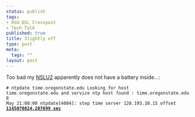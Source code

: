 ```yaml
--- 
status: publish
tags: 
- OSU OSL Crosspost
- Tech Talk
published: true
title: Slightly off
type: post
meta: 
  tags: ""
layout: post
---
```

Too bad my <a href="/2005/12/16/nslu2-linux-usb-harddrive-spindown/">NSLU2</a> apparently does not have a battery inside...:

<code># ntpdate time.oregonstate.edu
Looking for host time.oregonstate.edu and service ntp
host found : time.oregonstate.edu
 8 May 21:08:00 ntpdate[4084]: step time server 128.193.10.15 
 offset <strong><u>1145070824.207699 sec</u></strong>
</code>
